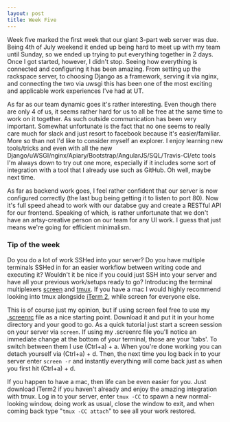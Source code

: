```yaml
---
layout: post
title: Week Five
---
```


Week five marked the first week that our giant 3-part web server was due. Being 4th of July weekend it ended up being hard to meet up with my team until Sunday, so we ended up trying to put everything together in 2 days. Once I got started, however, I didn't stop. Seeing how everything is connected and configuring it has been amazing. From setting up the rackspace server, to choosing Django as a framework, serving it via nginx, and connecting the two via uwsgi this has been one of the most exciting and applicable work experiences I've had at UT.

As far as our team dynamic goes it's rather interesting. Even though there are only 4 of us, it seems rather hard for us to all be free at the same time to work on it together. As such outside communication has been very important. Somewhat unfortunate is the fact that no one seems to really care much for slack and just resort to facebook because it's easier/familiar. More so than not I'd like to consider myself an explorer. I enjoy learning new tools/tricks and even with all the new Django/uWSGI/nginx/Apiary/Bootstrap/AngularJS/SQL/Travis-CI/etc tools I'm always down to try out one more, especially if it includes some sort of integration with a tool that I already use such as GitHub. Oh well, maybe next time.

As far as backend work goes, I feel rather confident that our server is now configured correctly (the last bug being getting it to listen to port 80). Now it's full speed ahead to work with our databse guy and create a RESTful API for our frontend. Speaking of which, is rather unfortunate that we don't have an artsy-creative person on our team for any UI work. I guess that just means we're going for efficient minimalism.

### Tip of the week

Do you do a lot of work SSHed into your server? Do you have multiple terminals SSHed in for an easier workflow between writing code and executing it? Wouldn't it be nice if you could just SSH into your server and have all your previous work/setups ready to go? Introducing the terminal multiplexers [screen](https://en.wikipedia.org/wiki/GNU_Screen) and [tmux](https://tmux.github.io/). If you have a mac I would highly recommend looking into tmux alongside [iTerm 2](https://www.iterm2.com/), while screen for everyone else.

This is of course just my opinion, but if using screen feel free to use my [.screenrc](https://github.com/PaulMilla/dotfiles/blob/master/.screenrc) file as a nice starting point. Download it and put it in your home directory and your good to go. As a quick tutorial just start a screen session on your server via `screen`. If using my .screenrc file you'll notice an immediate change at the bottom of your terminal, those are your 'tabs'. To switch between them I use (Ctrl+a) + a. When you're done working you can detach yourself via (Ctrl+a) + d. Then, the next time you log back in to your server enter `screen -r` and instantly everything will come back just as when you first hit (Ctrl+a) + d.

If you happen to have a mac, then life can be even easier for you. Just download iTerm2 if you haven't already and enjoy the amazing integration with tmux. Log in to your server, enter `tmux -CC` to spawn a new normal-looking window, doing work as usual, close the window to exit, and when coming back type "`tmux -CC attach`" to see all your work restored.

